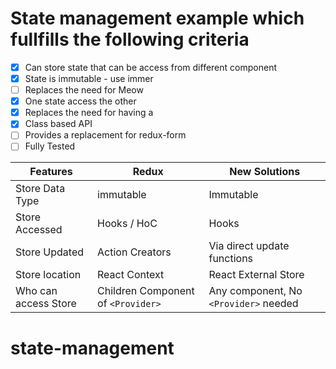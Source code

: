 # State management example which fullfills the following criteria

- [x] Can store state that can be access from different component
- [x] State is immutable - use immer
- [ ] Replaces the need for Meow
- [x] One state access the other
- [x] Replaces the need for having a <provider>
- [x] Class based API
- [ ] Provides a replacement for redux-form
- [ ] Fully Tested

| Features                        | Redux           | New Solutions
|-                                |-                |-             
| Store Data Type                 | immutable       | Immutable
| Store Accessed                  | Hooks / HoC     | Hooks
| Store Updated                   | Action Creators | Via direct update functions
| Store location                  | React Context   | React External Store
| Who can access Store            | Children Component of `<Provider>`  | Any component, No `<Provider>` needed
# state-management
